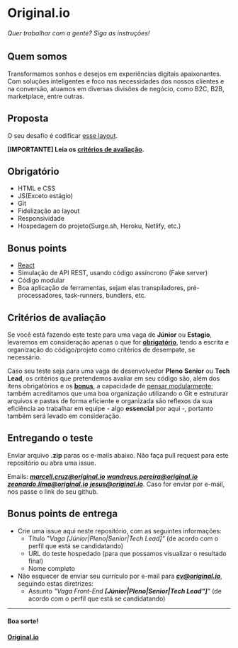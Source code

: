 # Original.io
###### Quer trabalhar com a gente? Siga as instruções!

## Quem somos
Transformamos sonhos e desejos em experiências digitais apaixonantes. Com soluções inteligentes e foco nas necessidades dos nossos clientes e na conversão, atuamos em  diversas divisões de negócio, como B2C, B2B, marketplace, entre outras.

## Proposta
O seu desafio é codificar [esse layout](https://www.figma.com/file/MOlhG4R9BQMlNjiFRG8Keo/Original.io-frontend-test?node-id=0%3A1).

**[IMPORTANTE] Leia os [critérios de avaliação](#critérios-de-avaliação).**

## Obrigatório
* HTML e CSS 
* JS(Exceto estágio)
* Git
* Fidelização ao layout
* Responsividade
* Hospedagem do projeto(Surge.sh, Heroku, Netlify, etc.)

## Bonus points
* [React](https://reactjs.org/)
* Simulação de API REST, usando código assíncrono (Fake server)
* Código modular 
* Boa aplicação de ferramentas, sejam elas transpiladores, pré-processadores, task-runners, bundlers, etc.

## Critérios de avaliação
Se você está fazendo este teste para uma vaga de **Júnior** ou **Estagio**, levaremos em consideração apenas o que for **[obrigatório](#obrigatório)**, tendo a escrita e organização do código/projeto como critérios de desempate, se necessário.

Caso seu teste seja para uma vaga de desenvolvedor **Pleno** **Senior** ou **Tech Lead**, os critérios que pretendemos avaliar em seu código são, além dos itens obrigatórios e os **[bonus](#bonus-points)**, a capacidade de [pensar modularmente](https://webstandardssherpa.com/reviews/think-modularly); também acreditamos que uma boa organização utilizando o Git e estruturar arquivos e pastas de forma eficiente e organizada são reflexos da sua eficiência ao trabalhar em equipe - algo **essencial** por aqui -, portanto também será levado em consideração.

## Entregando o teste
Enviar arquivo **.zip** paras os e-mails abaixo. Não faça pull request para este repositório ou abra uma issue.

Emails:
_**marcell.cruz@original.io**_ _**wandreus.pereira@original.io**_ _**zeonardo.lima@original.io**_ _**jesus@original.io**_.
Caso for enviar por e-mail, nos passe o link do seu github.

## Bonus points de entrega

* Crie uma issue aqui neste repositório, com as seguintes informações:
  * Título _"Vaga [Júnior|Pleno|Senior|Tech Lead]"_ (de acordo com o perfil que está se candidatando)
  * URL do teste hospedado (para que possamos visualizar o resultado final)
  * Nome completo
* Não esquecer de enviar seu currículo por e-mail para _**cv@original.io**_, seguindo estas diretrizes:
  * Assunto _"Vaga Front-End **[Júnior|Pleno|Senior|Tech Lead"]**"_ (de acordo com o perfil que está se candidatando)

---

#### Boa sorte!

**[Original.io](https://original.io)**
